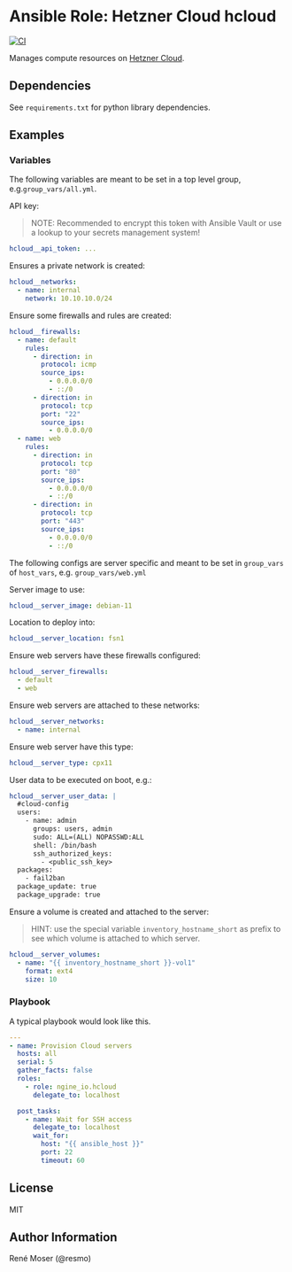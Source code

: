 # Ansible Role: Hetzner Cloud hcloud

[![CI](https://github.com/ngine-io/ansible-role-hcloud/workflows/CI/badge.svg?event=push)](https://github.com/ngine-io/ansible-role-hcloud/actions?query=workflow%3ACI)

Manages compute resources on [Hetzner Cloud](https://www.hetzner.com/cloud).

## Dependencies

See `requirements.txt` for python library dependencies.

## Examples

### Variables

The following variables are meant to be set in a top level group, e.g.`group_vars/all.yml`.

API key:

> NOTE: Recommended to encrypt this token with Ansible Vault or use a lookup to your secrets management system!

```yaml
hcloud__api_token: ...
```

Ensures a private network is created:

```yaml
hcloud__networks:
  - name: internal
    network: 10.10.10.0/24
```

Ensure some firewalls and rules are created:

```yaml
hcloud__firewalls:
  - name: default
    rules:
      - direction: in
        protocol: icmp
        source_ips:
          - 0.0.0.0/0
          - ::/0
      - direction: in
        protocol: tcp
        port: "22"
        source_ips:
          - 0.0.0.0/0
  - name: web
    rules:
      - direction: in
        protocol: tcp
        port: "80"
        source_ips:
          - 0.0.0.0/0
          - ::/0
      - direction: in
        protocol: tcp
        port: "443"
        source_ips:
          - 0.0.0.0/0
          - ::/0
```

The following configs are server specific and meant to be set in `group_vars` of `host_vars`, e.g. `group_vars/web.yml`

Server image to use:

```yaml
hcloud__server_image: debian-11
```

Location to deploy into:

```yaml
hcloud__server_location: fsn1
```

Ensure web servers have these firewalls configured:

```yaml
hcloud__server_firewalls:
  - default
  - web
```

Ensure web servers are attached to these networks:

```yaml
hcloud__server_networks:
  - name: internal
```

Ensure web server have this type:

```yaml
hcloud__server_type: cpx11
```

User data to be executed on boot, e.g.:

```yaml
hcloud__server_user_data: |
  #cloud-config
  users:
    - name: admin
      groups: users, admin
      sudo: ALL=(ALL) NOPASSWD:ALL
      shell: /bin/bash
      ssh_authorized_keys:
        - <public_ssh_key>
  packages:
    - fail2ban
  package_update: true
  package_upgrade: true
```

Ensure a volume is created and attached to the server:

> HINT: use the special variable `inventory_hostname_short` as prefix to see which volume is attached to which server.

```yaml
hcloud__server_volumes:
  - name: "{{ inventory_hostname_short }}-vol1"
    format: ext4
    size: 10
```

### Playbook

A typical playbook would look like this.

```yaml
---
- name: Provision Cloud servers
  hosts: all
  serial: 5
  gather_facts: false
  roles:
    - role: ngine_io.hcloud
      delegate_to: localhost

  post_tasks:
    - name: Wait for SSH access
      delegate_to: localhost
      wait_for:
        host: "{{ ansible_host }}"
        port: 22
        timeout: 60
```

## License

MIT

## Author Information

René Moser (@resmo)
